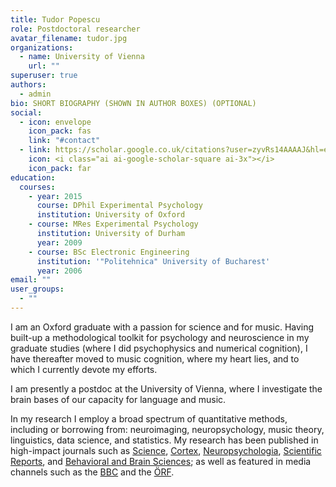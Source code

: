 ```yaml
---
title: Tudor Popescu
role: Postdoctoral researcher
avatar_filename: tudor.jpg
organizations:
  - name: University of Vienna
    url: ""
superuser: true
authors:
  - admin
bio: SHORT BIOGRAPHY (SHOWN IN AUTHOR BOXES) (OPTIONAL)
social:
  - icon: envelope
    icon_pack: fas
    link: "#contact"
  - link: https://scholar.google.co.uk/citations?user=zyvRs14AAAAJ&hl=en
    icon: <i class="ai ai-google-scholar-square ai-3x"></i>
    icon_pack: far
education:
  courses:
    - year: 2015
      course: DPhil Experimental Psychology
      institution: University of Oxford
    - course: MRes Experimental Psychology
      institution: University of Durham
      year: 2009
    - course: BSc Electronic Engineering
      institution: '"Politehnica" University of Bucharest'
      year: 2006
email: ""
user_groups:
  - ""
---
```

I am an Oxford graduate with a passion for science and for music. Having built-up a methodological toolkit for psychology and neuroscience in my graduate studies (where I did psychophysics and numerical cognition), I have thereafter moved to music cognition, where my heart lies, and to which I currently devote my efforts. 

I am presently a postdoc at the University of Vienna, where I investigate the brain bases of our capacity for language and music.

In my research I employ a broad spectrum of quantitative methods, including or borrowing from: neuroimaging, neuropsychology, music theory, linguistics, data science, and statistics. My research has been published in high-impact journals such as [Science](https://science.sciencemag.org/content/366/6468/944), [Cortex](https://www.sciencedirect.com/science/article/pii/S0010945218303356?via%3Dihub), [Neuropsychologia](https://www.sciencedirect.com/science/article/pii/S0028393215302682), [Scientific Reports](https://www.nature.com/articles/s41598-018-35873-8), and [Behavioral and Brain Sciences](https://www.cambridge.org/core/journals/behavioral-and-brain-sciences/article/dynamic-hierarchical-cognition-music-and-language-demand-further-types-of-abstracta/2A06A50DAF15EBCC9918B86715178E01); as well as featured in media channels such as the [BBC](http://news.bbc.co.uk/today/hi/today/newsid_9687000/9687032.stm) and the [ÖRF](https://science.orf.at/v2/stories/2994714/).

